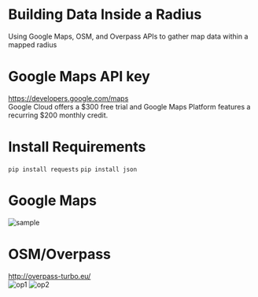 # Building Data Inside a Radius
 Using Google Maps, OSM, and Overpass APIs to gather map data within a mapped radius

Google Maps API key
==========
https://developers.google.com/maps <br />
Google Cloud offers a $300 free trial and Google Maps Platform features a recurring $200 monthly credit.

Install Requirements
==========
`pip install requests`
`pip install json`

Google Maps
==========
![sample](https://user-images.githubusercontent.com/46828931/147726396-c55a85c5-6046-4910-8470-a445218ff619.PNG)

OSM/Overpass
==========
http://overpass-turbo.eu/ <br />
![op1](https://user-images.githubusercontent.com/46828931/147726418-68827d41-500e-4bad-9f1f-7b31725504c9.PNG)
![op2](https://user-images.githubusercontent.com/46828931/147726427-ddf9dfe5-7d7d-4c98-aec1-b7a73e47e986.PNG)
